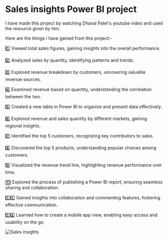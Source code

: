 # Sales insights Power BI project
I have made this project by watching Dhaval Patel's youtube video  and used the resource given by him.

Here are the things i have gained from this project:-

1️⃣ Viewed total sales figures, gaining insights into the overall performance.

2️⃣ Analyzed sales by quantity, identifying patterns and trends.

3️⃣ Explored revenue breakdown by customers, uncovering valuable revenue sources.

4️⃣ Examined revenue based on quantity, understanding the correlation between the two.

5️⃣ Created a new table in Power BI to organize and present data effectively.

6️⃣ Explored revenue and sales quantity by different markets, gaining regional insights.

7️⃣ Identified the top 5 customers, recognizing key contributors to sales.

8️⃣ Discovered the top 5 products, understanding popular choices among customers.

9️⃣ Visualized the revenue trend line, highlighting revenue performance over time.

🔟 Explored the process of publishing a Power BI report, ensuring seamless sharing and collaboration.

1️⃣1️⃣ Gained insights into collaboration and commenting features, fostering effective communication.

1️⃣2️⃣ Learned how to create a mobile app view, enabling easy access and usability on the go.

![Sales insights](https://github.com/nnamansingh/sales-insights-data-analysis-project/assets/79014513/14a71fae-075a-48b8-b4c6-53839d86ff3f)
